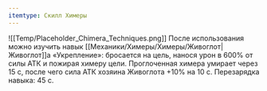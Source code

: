 ```yaml
---
itemtype: Скилл Химеры
---
```

![[Temp/Placeholder_Chimera_Techniques.png]]
После использования можно изучить навык [[Механики/Химеры/Химеры/Живоглот|Живоглот]]а «Укрепление»: бросается на цель, нанося урон в 600% от силы АТК и пожирая химеру цели. Проглоченная химера умирает через 15 с, после чего сила АТК хозяина Живоглота +10% на 10 с. Перезарядка навыка: 45 с.
